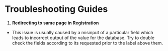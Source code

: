 # Troubleshooting Guides

1. **Redirecting to same page in Registration**
- This issue is usually caused by a misinput of a particular field which leads to incorrect output of the value for the database. Try to double check the fields according to its requested prior to the label above them.
